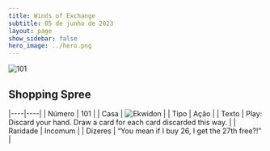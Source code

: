 ```yaml
---
title: Winds of Exchange
subtitle: 05 de junho de 2023
layout: page
show_sidebar: false
hero_image: ../hero.png
---
```


![101](https://mastervault-storage-prod.s3.amazonaws.com/media/card_front/en/600_101_e50298a8de15_en.png)


## Shopping Spree

|----|----|
| Número | 101 |
| Casa | ![Ekwidon](https://archonarcana.com/images/thumb/3/31/Ekwidon.png/25px-Ekwidon.png "Ekwidon") |
| Tipo | Ação |
| Texto | Play: Discard your hand. Draw a card for each card discarded this way.  |
| Raridade | Incomum |
| Dizeres | “You mean if I buy 26, I get the 27th free?!” |
